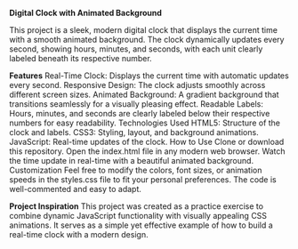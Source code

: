 **Digital Clock with Animated Background**

This project is a sleek, modern digital clock that displays the current time with a smooth animated background. The clock dynamically updates every second, showing hours, minutes, and seconds, with each unit clearly labeled beneath its respective number.

**Features**
Real-Time Clock: Displays the current time with automatic updates every second.
Responsive Design: The clock adjusts smoothly across different screen sizes.
Animated Background: A gradient background that transitions seamlessly for a visually pleasing effect.
Readable Labels: Hours, minutes, and seconds are clearly labeled below their respective numbers for easy readability.
Technologies Used
HTML5: Structure of the clock and labels.
CSS3: Styling, layout, and background animations.
JavaScript: Real-time updates of the clock.
How to Use
Clone or download this repository.
Open the index.html file in any modern web browser.
Watch the time update in real-time with a beautiful animated background.
Customization
Feel free to modify the colors, font sizes, or animation speeds in the styles.css file to fit your personal preferences. The code is well-commented and easy to adapt.

**Project Inspiration**
This project was created as a practice exercise to combine dynamic JavaScript functionality with visually appealing CSS animations. It serves as a simple yet effective example of how to build a real-time clock with a modern design.

